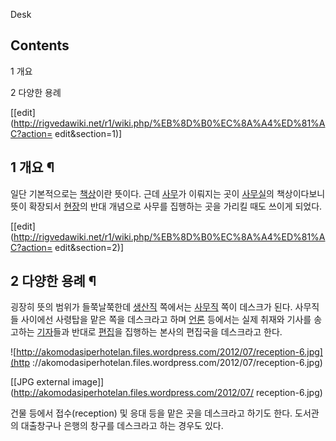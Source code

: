Desk

## Contents

    

1 개요

2 다양한 용례

[[edit](http://rigvedawiki.net/r1/wiki.php/%EB%8D%B0%EC%8A%A4%ED%81%AC?action=
edit&section=1)]

## 1 개요 ¶

일단 기본적으로는 [책상](%EC%B1%85%EC%83%81.md)이란 뜻이다. 근데
[사무](%EC%82%AC%EB%AC%B4.md)가 이뤄지는 곳이
[사무실](%EC%82%AC%EB%AC%B4%EC%8B%A4.md)의 책상이다보니 뜻이 확장되서
[현장](%ED%98%84%EC%9E%A5.md)의 반대 개념으로 사무를 집행하는 곳을 가리킬 때도 쓰이게 되었다.

[[edit](http://rigvedawiki.net/r1/wiki.php/%EB%8D%B0%EC%8A%A4%ED%81%AC?action=
edit&section=2)]

## 2 다양한 용례 ¶

굉장히 뜻의 범위가 들쭉날쭉한데 [생산직](%EC%83%9D%EC%82%B0%EC%A7%81.md) 쪽에서는
[사무직](%EC%82%AC%EB%AC%B4%EC%A7%81.md) 쪽이 데스크가 된다. 사무직들 사이에선 사령탑을 맡은 쪽을
데스크라고 하며 [언론](%EC%96%B8%EB%A1%A0.md) 등에서는 실제 취재와 기사를 송고하는
[기자](%EA%B8%B0%EC%9E%90.md)들과 반대로 [편집](%ED%8E%B8%EC%A7%91.md)을 집행하는 본사의
편집국을 데스크라고 한다.

  

![http://akomodasiperhotelan.files.wordpress.com/2012/07/reception-6.jpg](http
://akomodasiperhotelan.files.wordpress.com/2012/07/reception-6.jpg)

[[JPG external image]](http://akomodasiperhotelan.files.wordpress.com/2012/07/
reception-6.jpg)

  
건물 등에서 접수(reception) 및 응대 등을 맡은 곳을 데스크라고 하기도 한다. 도서관의 대출창구나 은행의 창구를 데스크라고 하는
경우도 있다.

